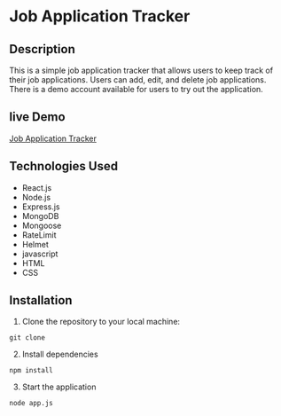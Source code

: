 # Job Application Tracker

## Description
This is a simple job application tracker that allows users to keep track of their job applications. Users can add, edit, and delete job applications. There is a demo account available for users to try out the application.

## live Demo

[Job Application Tracker](https://job-application-tracker.onrender.com)


## Technologies Used
* React.js
* Node.js
* Express.js
* MongoDB
* Mongoose
* RateLimit
* Helmet
* javascript
* HTML
* CSS


## Installation

1. Clone the repository to your local machine: 
```
git clone
```
2. Install dependencies
```
npm install
```
3. Start the application
```
node app.js
```

 
